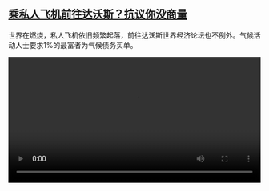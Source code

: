 <!--1673957825000-->
[乘私人飞机前往达沃斯？抗议你没商量](https://www.dw.com/zh/%E4%B9%98%E7%A7%81%E4%BA%BA%E9%A3%9E%E6%9C%BA%E5%89%8D%E5%BE%80%E8%BE%BE%E6%B2%83%E6%96%AF%EF%BC%9F%E6%8A%97%E8%AE%AE%E4%BD%A0%E6%B2%A1%E5%95%86%E9%87%8F/a-64421141)
------

<p>世界在燃烧，私人飞机依旧频繁起落，前往达沃斯世界经济论坛也不例外。气候活动人士要求1%的最富者为气候债务买单。 </small></p><video src="https://tvdownloaddw-a.akamaihd.net/dwtv_video/flv/vdt_zh/2023/bchi230117_001_davos_01r_AVC_1280x720.mp4" controls style="width:100%"></video>
